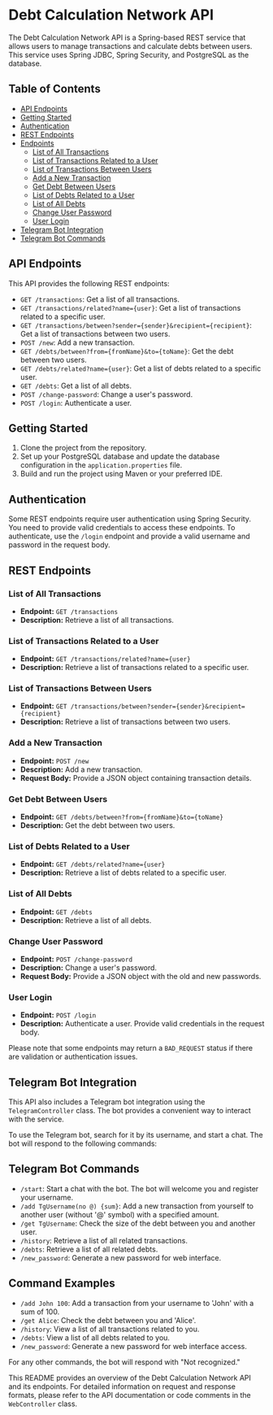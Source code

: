 # Debt Calculation Network API

The Debt Calculation Network API is a Spring-based REST service that allows users to manage transactions and calculate debts between users. This service uses Spring JDBC, Spring Security, and PostgreSQL as the database.

## Table of Contents
- [API Endpoints](#api-endpoints)
- [Getting Started](#getting-started)
- [Authentication](#authentication)
- [REST Endpoints](#rest-endpoints)
- [Endpoints](#endpoints)
  - [List of All Transactions](#list-of-all-transactions)
  - [List of Transactions Related to a User](#list-of-transactions-related-to-a-user)
  - [List of Transactions Between Users](#list-of-transactions-between-users)
  - [Add a New Transaction](#add-a-new-transaction)
  - [Get Debt Between Users](#get-debt-between-users)
  - [List of Debts Related to a User](#list-of-debts-related-to-a-user)
  - [List of All Debts](#list-of-all-debts)
  - [Change User Password](#change-user-password)
  - [User Login](#user-login)
- [Telegram Bot Integration](#telegram-bot-integration)
- [Telegram Bot Commands](#telegram-bot-commands)

## API Endpoints
This API provides the following REST endpoints:

- `GET /transactions`: Get a list of all transactions.
- `GET /transactions/related?name={user}`: Get a list of transactions related to a specific user.
- `GET /transactions/between?sender={sender}&recipient={recipient}`: Get a list of transactions between two users.
- `POST /new`: Add a new transaction.
- `GET /debts/between?from={fromName}&to={toName}`: Get the debt between two users.
- `GET /debts/related?name={user}`: Get a list of debts related to a specific user.
- `GET /debts`: Get a list of all debts.
- `POST /change-password`: Change a user's password.
- `POST /login`: Authenticate a user.

## Getting Started
1. Clone the project from the repository.
2. Set up your PostgreSQL database and update the database configuration in the `application.properties` file.
3. Build and run the project using Maven or your preferred IDE.

## Authentication
Some REST endpoints require user authentication using Spring Security. You need to provide valid credentials to access these endpoints. To authenticate, use the `/login` endpoint and provide a valid username and password in the request body.

## REST Endpoints

### List of All Transactions
- **Endpoint:** `GET /transactions`
- **Description:** Retrieve a list of all transactions.

### List of Transactions Related to a User
- **Endpoint:** `GET /transactions/related?name={user}`
- **Description:** Retrieve a list of transactions related to a specific user.

### List of Transactions Between Users
- **Endpoint:** `GET /transactions/between?sender={sender}&recipient={recipient}`
- **Description:** Retrieve a list of transactions between two users.

### Add a New Transaction
- **Endpoint:** `POST /new`
- **Description:** Add a new transaction.
- **Request Body:** Provide a JSON object containing transaction details.

### Get Debt Between Users
- **Endpoint:** `GET /debts/between?from={fromName}&to={toName}`
- **Description:** Get the debt between two users.

### List of Debts Related to a User
- **Endpoint:** `GET /debts/related?name={user}`
- **Description:** Retrieve a list of debts related to a specific user.

### List of All Debts
- **Endpoint:** `GET /debts`
- **Description:** Retrieve a list of all debts.

### Change User Password
- **Endpoint:** `POST /change-password`
- **Description:** Change a user's password.
- **Request Body:** Provide a JSON object with the old and new passwords.

### User Login
- **Endpoint:** `POST /login`
- **Description:** Authenticate a user. Provide valid credentials in the request body.

Please note that some endpoints may return a `BAD_REQUEST` status if there are validation or authentication issues.

## Telegram Bot Integration
This API also includes a Telegram bot integration using the `TelegramController` class. The bot provides a convenient way to interact with the service.

To use the Telegram bot, search for it by its username, and start a chat. The bot will respond to the following commands:

## Telegram Bot Commands

- `/start`: Start a chat with the bot. The bot will welcome you and register your username.
- `/add TgUsername(no @) {sum}`: Add a new transaction from yourself to another user (without '@' symbol) with a specified amount.
- `/get TgUsername`: Check the size of the debt between you and another user.
- `/history`: Retrieve a list of all related transactions.
- `/debts`: Retrieve a list of all related debts.
- `/new_password`: Generate a new password for web interface.

## Command Examples

- `/add John 100`: Add a transaction from your username to 'John' with a sum of 100.
- `/get Alice`: Check the debt between you and 'Alice'.
- `/history`: View a list of all transactions related to you.
- `/debts`: View a list of all debts related to you.
- `/new_password`: Generate a new password for web interface access.

For any other commands, the bot will respond with "Not recognized."


This README provides an overview of the Debt Calculation Network API and its endpoints. For detailed information on request and response formats, please refer to the API documentation or code comments in the `WebController` class.
